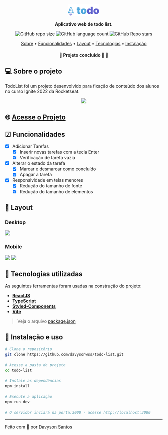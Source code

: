 <p align="center">
  <img width="20%" src="./src/assets/logo.svg" />
</p>

<p align="center">
    <strong>Aplicativo web de todo list.</strong>
</p>

<p align="center">
  <img alt="GitHub repo size" 
  src="https://img.shields.io/github/repo-size/davysonwss/todo-list">
  <img alt="GitHub language count" src="https://img.shields.io/github/languages/count/davysonwss/todo-list">
  <img alt="GitHub Repo stars" src="https://img.shields.io/github/stars/davysonwss/todo-list?style=social">
</p>

<p align="center">
 <a href="#-sobre-o-projeto">Sobre</a> •
 <a href="#-funcionalidades">Funcionalidades</a> • 
 <a href="#-layout">Layout</a> • 
 <a href="#-tecnologias-utilizadas">Tecnologias</a> • 
 <a href="#-instalação-e-uso">Instalação</a>
</p>

<h4 align="center"> 
	🚧  Projeto concluído 🚀 🚧
</h4>

## 💻 Sobre o projeto

TodoList foi um projeto desenvolvido para fixação de conteúdo dos alunos no curso Ignite 2022 da Rocketseat.

<p align="center">
  <img src="https://ik.imagekit.io/g9drfwq2n/preview-gif.gif?updatedAt=1706657731232">
</p>

## 🌐 [Acesse o Projeto](https://todo-list-blush-kappa.vercel.app)

## ☑ Funcionalidades

- [x] Adicionar Tarefas
  - [x] Inserir novas tarefas com a tecla Enter
  - [x] Verificação de tarefa vazia
- [x] Alterar o estado da tarefa
  - [x] Marcar e desmarcar como concluído
  - [x] Apagar a tarefa
- [x] Responsividade em telas menores
  - [x] Redução do tamanho de fonte
  - [x] Redução do tamanho de elementos

## 🎨 Layout

### Desktop

<p align="left"> 
  <img src="https://ik.imagekit.io/g9drfwq2n/preview-desktop.png?updatedAt=1706657747113" width="70%">
</p>


### Mobile

<p align="left">       
  <img src="https://ik.imagekit.io/g9drfwq2n/preview-mobile-empty.png?updatedAt=1706657746939" width="35%">
  <img src="https://ik.imagekit.io/g9drfwq2n/preview-mobile-tasks.png?updatedAt=1706657746874" width="35%">
</p>

## 🔨 Tecnologias utilizadas

As seguintes ferramentas foram usadas na construção do projeto:

- **[ReactJS](https://reactjs.org/)**
- **[TypeScript](https://www.typescriptlang.org/)**
- **[Styled-Components](https://styled-components.com)**
- **[Vite](https://vitejs.dev/)**

> Veja o arquivo [package.json](https://github.com/davysonwss/todo-list/blob/main/package.json)

## 🚀 Instalação e uso

```bash
# Clone o repositório
git clone https://github.com/davysonwss/todo-list.git

# Acesse a pasta do projeto
cd todo-list

# Instale as dependências
npm install

# Execute a aplicação
npm run dev

# O servidor inciará na porta:3000 - acesse http://localhost:3000
```

---

Feito com 💜 por [Davyson Santos](https://github.com/davysonwss)
